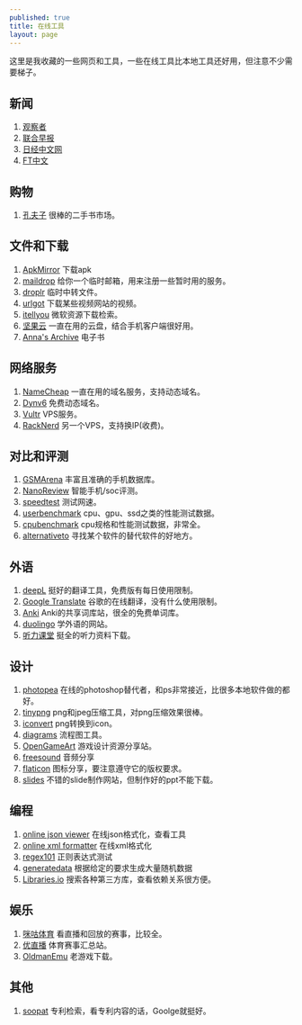 ```yaml
---
published: true
title: 在线工具
layout: page
---
```


这里是我收藏的一些网页和工具，一些在线工具比本地工具还好用，但注意不少需要梯子。

## 新闻
1. [观察者](https://www.guancha.cn/)
1. [联合早报](https://www.zaobao.com.sg/cn) 
1. [日经中文网](https://cn.nikkei.com/) 
1. [FT中文](https://www.ftchinese.com/) 

## 购物
1. [孔夫子](https://www.kongfz.com/) 很棒的二手书市场。
   
## 文件和下载
1. [ApkMirror](https://www.apkmirror.com/) 下载apk
1. [maildrop](https://maildrop.cc/) 给你一个临时邮箱，用来注册一些暂时用的服务。
1. [droplr](https://d.pr/) 临时中转文件。
1. [urlgot](https://v.urlgot.cn/) 下载某些视频网站的视频。
1. [itellyou](https://msdn.itellyou.cn/) 微软资源下载检索。
1. [坚果云](https://www.jianguoyun.com) 一直在用的云盘，结合手机客户端很好用。
1. [Anna's Archive](https://annas-archive.org/) 电子书

## 网络服务
1. [NameCheap](https://www.namecheap.com/) 一直在用的域名服务，支持动态域名。
1. [Dynv6](https://dynv6.com/) 免费动态域名。
1. [Vultr](https://www.vultr.com/) VPS服务。
1. [RackNerd](https://racknerd.com/) 另一个VPS，支持换IP(收费)。
    
## 对比和评测
1. [GSMArena](https://www.gsmarena.com/) 丰富且准确的手机数据库。
1. [NanoReview](https://nanoreview.net/) 智能手机/soc评测。
1. [speedtest](https://www.speedtest.cn/) 测试网速。
1. [userbenchmark](https://cpu.userbenchmark.com/) cpu、gpu、ssd之类的性能测试数据。
1. [cpubenchmark](https://www.cpubenchmark.net/) cpu规格和性能测试数据，非常全。
1. [alternativeto](https://alternativeto.net/) 寻找某个软件的替代软件的好地方。

## 外语
1. [deepL](https://www.deepl.com/) 挺好的翻译工具，免费版有每日使用限制。
1. [Google Translate](https://translate.google.com/) 谷歌的在线翻译，没有什么使用限制。
1. [Anki](https://ankiweb.net/shared/decks) Anki的共享词库站，很全的免费单词库。
1. [duolingo](https://www.duolingo.com) 学外语的网站。
1. [听力课堂](https://www.tingclass.net/zt/mp3/) 挺全的听力资料下载。

## 设计
1. [photopea](https://www.photopea.com/) 在线的photoshop替代者，和ps非常接近，比很多本地软件做的都好。
1. [tinypng](https://tinypng.com/) png和jpeg压缩工具，对png压缩效果很棒。
1. [iconvert](https://iconverticons.com/online/) png转换到icon。
1. [diagrams](https://app.diagrams.net/) 流程图工具。
1. [OpenGameArt](https://opengameart.org/) 游戏设计资源分享站。
1. [freesound](https://freesound.org/) 音频分享
1. [flaticon](https://www.flaticon.com/) 图标分享，要注意遵守它的版权要求。
1. [slides](https://slides.com/) 不错的slide制作网站，但制作好的ppt不能下载。

## 编程
1. [online json viewer](http://jsonviewer.stack.hu/) 在线json格式化，查看工具
1. [online xml formatter](https://www.webtoolkitonline.com/xml-formatter.html) 在线xml格式化
1. [regex101](https://regex101.com/) 正则表达式测试
1. [generatedata](http://www.generatedata.com/) 根据给定的要求生成大量随机数据
2. [Libraries.io](https://libraries.io/) 搜索各种第三方库，查看依赖关系很方便。

## 娱乐
1. [咪咕体育](https://www.miguvideo.com/p/schedule/) 看直播和回放的赛事，比较全。
2. [优直播](https://www.yoozhibo.net/) 体育赛事汇总站。
3. [OldmanEmu](https://www.oldmantvg.net/) 老游戏下载。


## 其他
1. [soopat](http://www.soopat.com/) 专利检索，看专利内容的话，Goolge就挺好。
